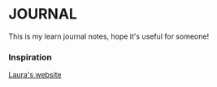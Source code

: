 # JOURNAL

This is my learn journal notes, hope it's useful for someone!

### Inspiration

[Laura's website](https://laurabeatris.com)
